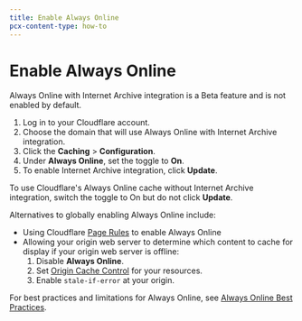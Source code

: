 ```yaml
---
title: Enable Always Online
pcx-content-type: how-to
---
```


# Enable Always Online

Always Online with Internet Archive integration is a Beta feature and is not enabled by default.

1.  Log in to your Cloudflare account.
2.  Choose the domain that will use Always Online with Internet Archive integration.
3.  Click the **Caching** > **Configuration**.
4.  Under **Always Online**, set the toggle to **On**.
5.  To enable Internet Archive integration, click **Update**.

To use Cloudflare's Always Online cache without Internet Archive integration, switch the toggle to On but do not click **Update**.

Alternatives to globally enabling Always Online include:

- Using Cloudflare [Page Rules](/cache/how-to/create-page-rules/) to enable Always Online
- Allowing your origin web server to determine which content to cache for display if your origin web server is offline:
  1.  Disable **Always Online**.
  2.  Set [Origin Cache Control](/cache/about/cache-control/) for your resources.
  3.  Enable `stale-if-error` at your origin.

For best practices and limitations for Always Online, see [Always Online Best Practices](/cache/best-practices/always-online/).
